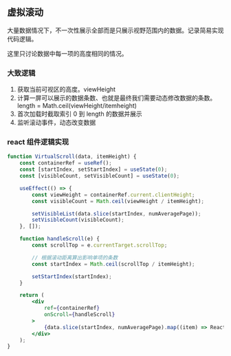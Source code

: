 ## 虚拟滚动

大量数据情况下，不一次性展示全部而是只展示视野范围内的数据。记录简易实现代码逻辑。

这里只讨论数据中每一项的高度相同的情况。

### 大致逻辑

1. 获取当前可视区的高度。viewHeight
2. 计算一屏可以展示的数据条数、也就是最终我们需要动态修改数据的条数。length = Math.ceil(viewHeight/itemheight)
3. 首次加载时截取索引 0 到 length 的数据并展示
4. 监听滚动事件，动态改变数据

### react 组件逻辑实现

```jsx
function VirtualScroll(data, itemHeight) {
    const containerRef = useRef();
    const [startIndex, setStartIndex] = useState(0);
    const [visibleCount, setVisibleCount] = useState(0);

    useEffect(() => {
        const viewHeight = containerRef.current.clientHeight;
        const visibleCount = Math.ceil(viewHeight / itemHeight);

        setVisibleList(data.slice(startIndex, numAveragePage));
        setVisibleCount(visibleCount);
    }, []);

    function handleScroll(e) {
        const scrollTop = e.currentTarget.scrollTop;

        // 根据滚动距离算出影响单项的条数
        const startIndex = Math.ceil(scrollTop / itemHeight);

        setStartIndex(startIndex);
    }

    return (
        <div
            ref={containerRef}
            onScroll={handleScroll}
        >
            {data.slice(startIndex, numAveragePage).map((item) => ReactElement)}
        </div>
    );
}
```
